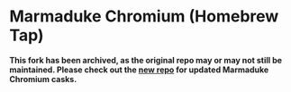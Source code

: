 # Marmaduke Chromium (Homebrew Tap)

**This fork has been archived, as the original repo may or may not still be maintained. Please check out the [new repo](https://github.com/mtslzr/marmaduke-chromium) for updated Marmaduke Chromium casks.**
